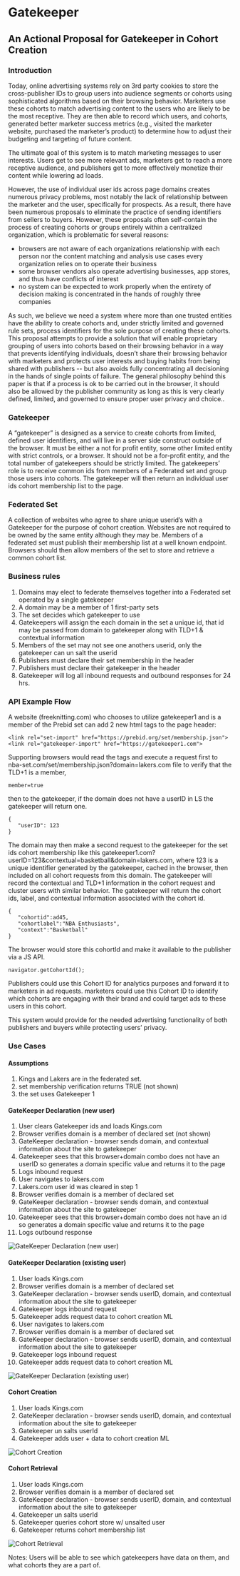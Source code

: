 # Gatekeeper

## An Actional Proposal for Gatekeeper in Cohort Creation 

### Introduction

Today, online advertising systems rely on 3rd party cookies to store the cross-publisher IDs  to group users into audience segments or cohorts using sophisticated algorithms based on their browsing behavior. Marketers use these cohorts to match advertising content to the users who are likely to be the most receptive. They are then able to record which users, and cohorts, generated better marketer success metrics (e.g., visited the marketer website, purchased the marketer’s product) to determine how to adjust their budgeting and targeting of future content.

The ultimate goal of this system is to match marketing messages to user interests. Users get to see more relevant ads, marketers get to reach a more receptive audience, and publishers get to more effectively monetize their content while lowering ad loads.  

However, the use of individual user ids across page domains creates numerous privacy problems, most notably the lack of relationship between the marketer and the user, specifically for prospects. As a result, there have been numerous proposals to eliminate the practice of sending identifiers from sellers to buyers. However, these proposals often self-contain the process of creating cohorts or groups entirely within a centralized organization, which is problematic for several reasons:

* browsers are not aware of each organizations relationship with each person nor the content matching and analysis use cases every organization relies on to operate their business 
* some browser vendors also operate advertising businesses, app stores, and thus have conflicts of interest 
* no system can be expected to work properly when the entirety of decision making is concentrated in the hands of roughly three companies
 
As such, we believe we need a system where more than one trusted entities have the ability to create cohorts and, under strictly limited and governed rule sets, process identifiers for the sole purpose of creating these cohorts. This proposal attempts to provide a solution that will enable proprietary grouping of users into cohorts based on their browsing behavior in a way that prevents identifying individuals, doesn’t share their browsing behavior with marketers and protects user interests and buying habits from being shared with publishers -- but also avoids fully concentrating all decisioning in the hands of single points of failure. The general philosophy behind this paper is that if a process is ok to be carried out in the browser, it should also be allowed by the publisher community as long as this is very clearly defined, limited, and governed to ensure proper user privacy and choice..

### Gatekeeper
A “gatekeeper” is designed as a service to create cohorts from limited, defined user identifiers, and will live in a server side construct outside of the browser. It must be either a not for profit entity, some other limited entity with strict controls, or a browser. It should not be a for-profit entity, and the total number of gatekeepers should be strictly limited. The gatekeepers’ role is to receive common ids from members of a Federated set and group those users into cohorts. The gatekeeper will then return an individual user ids cohort membership list to the page.  
### Federated Set
A collection of websites who agree to share unique userid’s with a Gatekeeper for the purpose of cohort creation. Websites are not required to be owned by the same entity although they may be. Members of a federated set must publish their membership list at a well known endpoint. Browsers should then allow members of the set to store and retrieve a common cohort list. 
### Business rules
1. Domains may elect to federate themselves together into a Federated set operated by a single gatekeeper
2. A domain may be a member of 1 first-party sets
3. The set decides which gatekeeper to use
4. Gatekeepers will assign the each domain in the set a unique id, that id may be passed from domain to gatekeeper along with TLD+1 & contextual information
5. Members of the set may not see one anothers userid, only the gatekeeper can un salt the userid
6. Publishers must declare their set membership in the header
7. Publishers must declare their gatekeeper in the header
8. Gatekeeper will log all inbound requests and outbound responses for 24 hrs. 
### API Example Flow

A website (freeknitting.com) who chooses to utilize gatekeeper1 and is a member of the Prebid set can add 2 new html tags to the page header:

```
<link rel="set-import" href="https://prebid.org/set/membership.json">
<link rel="gatekeeper-import" href="https://gatekeeper1.com">
```

Supporting browsers would read the tags and execute a request first to nba-set.com/set/membership.json?domain=lakers.com file to verify that the TLD+1 is a member, 

```
member=true
```

then to the gatekeeper, if the domain does not have a userID in LS the gatekeeper will return one. 

```
{
   "userID": 123
}
```

The domain may then make a second request to the gatekeeper for the set ids cohort membership like this gatekeeper1.com?userID=123&contextual=basketball&domain=lakers.com, where 123 is a unique identifier generated by the gatekeeper, cached in the browser, then included on all cohort requests from this domain.  The gatekeeper will record the contextual and TLD+1 information in the cohort request and cluster users with similar behavior.  The gatekeeper will return the cohort ids, label, and contextual information associated with the cohort id.

``` 
{
   "cohortid":ad45,
   "cohortlabel":"NBA Enthusiasts",
   "context":"Basketball"
}
```

The browser would store this cohortId and make it available to the publisher via a JS API.

```
navigator.getCohortId();
```

Publishers could use this Cohort ID for analytics purposes and forward it to marketers in ad requests. marketers could use this Cohort ID to identify which cohorts are engaging with their brand and could target ads to these users in this cohort.

This system would provide for the needed advertising functionality of both publishers and buyers while protecting users’ privacy.

### Use Cases

#### Assumptions

1. Kings and Lakers are in the federated set. 
2. set membership verification returns TRUE (not shown)
3. the set uses Gatekeeper 1

#### GateKeeper Declaration (new user)

1. User clears Gatekeeper ids and loads Kings.com
2. Browser verifies domain is a member of declared set (not shown)
3. GateKeeper declaration - browser sends domain, and contextual information about the site to gatekeeper 
4. Gatekeeper sees that this browser+domain combo does not have an userID so generates a domain specific value and returns it to the page
5. Logs inbound request
6. User navigates to lakers.com
7. Lakers.com user id was cleared in step 1
8. Browser verifies domain is a member of declared set
9. GateKeeper declaration - browser sends domain, and contextual information about the site to gatekeeper
10. Gatekeeper sees that this browser+domain combo does not have an id so generates a domain specific value and returns it to the page
11. Logs outbound response


![GateKeeper Declaration (new user)](https://user-images.githubusercontent.com/14223042/88702803-1060ba80-d0c9-11ea-8fe5-5f43fdda19b9.png)

#### GateKeeper Declaration (existing user)

1. User  loads Kings.com
2. Browser verifies domain is a member of declared set
3. GateKeeper declaration - browser sends userID, domain, and contextual information about the site to gatekeeper 
4. Gatekeeper logs inbound request
5. Gatekeeper adds request data to cohort creation ML
6. User navigates to lakers.com
7. Browser verifies domain is a member of declared set
8. GateKeeper declaration - browser sends userID, domain, and contextual information about the site to gatekeeper
9. Gatekeeper logs inbound request
10. Gatekeeper adds request data to cohort creation ML


![GateKeeper Declaration (existing user)](https://user-images.githubusercontent.com/14223042/88702796-0dfe6080-d0c9-11ea-9b1b-8f93415fedd0.png)

#### Cohort Creation

1. User loads Kings.com
2. GateKeeper declaration - browser sends userID, domain, and contextual information about the site to gatekeeper 
3. Gatekeeper un salts userId
4. Gatekeeper adds user + data to cohort creation ML

![Cohort Creation](https://user-images.githubusercontent.com/14223042/88583590-ad5e1d80-d00d-11ea-9767-f8ac29ac2d57.png)

#### Cohort Retrieval

1. User  loads Kings.com
2. Browser verifies domain is a member of declared set
3. GateKeeper declaration - browser sends userID, domain, and contextual information about the site to gatekeeper 
4. Gatekeeper un salts userId
5. Gatekeeper queries cohort store w/ unsalted user 
6. Gatekeeper returns cohort membership list


![Cohort Retrieval](https://user-images.githubusercontent.com/14223042/88583576-aafbc380-d00d-11ea-8635-144d7615ccf6.png)

Notes:
Users will be able to see which gatekeepers have data on them, and what cohorts they are a part of.

